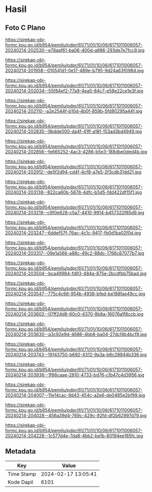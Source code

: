 # Hasil

## Foto C Plano

https://sirekap-obj-formc.kpu.go.id/b954/pemilu/pdpr/61/71/01/10/06/6171011006057-20240214-202530--e78aaf61-ba06-400d-a986-293de7e7fcc9.jpg

https://sirekap-obj-formc.kpu.go.id/b954/pemilu/pdpr/61/71/01/10/06/6171011006057-20240214-201958--010541d1-0e17-489e-b795-9d24a63f098d.jpg

https://sirekap-obj-formc.kpu.go.id/b954/pemilu/pdpr/61/71/01/10/06/6171011006057-20240214-202034--55f84ef2-77a9-4ea5-84c7-e58e22ce1e3f.jpg

https://sirekap-obj-formc.kpu.go.id/b954/pemilu/pdpr/61/71/01/10/06/6171011006057-20240214-202110--a2e2544f-b10d-4b0f-859b-5fd80295a44f.jpg

https://sirekap-obj-formc.kpu.go.id/b954/pemilu/pdpr/61/71/01/10/06/6171011006057-20240214-202835--9bdde000-da4f-41ff-a18f-153ad3bd4949.jpg

https://sirekap-obj-formc.kpu.go.id/b954/pemilu/pdpr/61/71/01/10/06/6171011006057-20240214-202856--fe665252-4ac3-4286-b5e3-188dbe0ded4b.jpg

https://sirekap-obj-formc.kpu.go.id/b954/pemilu/pdpr/61/71/01/10/06/6171011006057-20240214-202912--de5f2d94-cd4f-4cf8-a7e5-2f3cdb31dd21.jpg

https://sirekap-obj-formc.kpu.go.id/b954/pemilu/pdpr/61/71/01/10/06/6171011006057-20240214-203138--822ca60b-5876-4dfc-b5d5-fdd422df15f1.jpg

https://sirekap-obj-formc.kpu.go.id/b954/pemilu/pdpr/61/71/01/10/06/6171011006057-20240214-203219--c9f0e628-c5a7-4410-9914-b457322f85d9.jpg

https://sirekap-obj-formc.kpu.go.id/b954/pemilu/pdpr/61/71/01/10/06/6171011006057-20240214-203247--6ddef57f-76ac-4c1c-9417-fb0d1ba02f0d.jpg

https://sirekap-obj-formc.kpu.go.id/b954/pemilu/pdpr/61/71/01/10/06/6171011006057-20240214-203317--09e1a566-a88c-49c2-88dc-1766c87077b7.jpg

https://sirekap-obj-formc.kpu.go.id/b954/pemilu/pdpr/61/71/01/10/06/6171011006057-20240214-203504--bca49984-fd93-484a-875e-2bcdfbb75bad.jpg

https://sirekap-obj-formc.kpu.go.id/b954/pemilu/pdpr/61/71/01/10/06/6171011006057-20240214-203547--775c4c66-954b-4938-bfed-be188fae49cc.jpg

https://sirekap-obj-formc.kpu.go.id/b954/pemilu/pdpr/61/71/01/10/06/6171011006057-20240214-203602--07ff24d8-60c0-4370-8b8a-16076a1f8ccb.jpg

https://sirekap-obj-formc.kpu.go.id/b954/pemilu/pdpr/61/71/01/10/06/6171011006057-20240214-203630--a3c92e9d-4686-4bb8-ba04-27dcf4b4bcf9.jpg

https://sirekap-obj-formc.kpu.go.id/b954/pemilu/pdpr/61/71/01/10/06/6171011006057-20240214-203743--19143750-b692-4312-9a3a-b6c28944b336.jpg

https://sirekap-obj-formc.kpu.go.id/b954/pemilu/pdpr/61/71/01/10/06/6171011006057-20240214-203936--1f86caae-2810-4733-bd76-c1b47c4d3956.jpg

https://sirekap-obj-formc.kpu.go.id/b954/pemilu/pdpr/61/71/01/10/06/6171011006057-20240214-204007--11e14cac-9d43-454c-a2e6-de0485e2bf99.jpg

https://sirekap-obj-formc.kpu.go.id/b954/pemilu/pdpr/61/71/01/10/06/6171011006057-20240214-204028--456a39d4-769c-429c-92fd-df2b62997d79.jpg

https://sirekap-obj-formc.kpu.go.id/b954/pemilu/pdpr/61/71/01/10/06/6171011006057-20240214-204228--1c577d4e-7da8-4bb2-be1b-80194ee185fc.jpg


## Metadata

| Key        | Value               |
| ---------- | ------------------- |
| Time Stamp | 2024-02-17 13:05:41 |
| Kode Dapil | 6101                |



